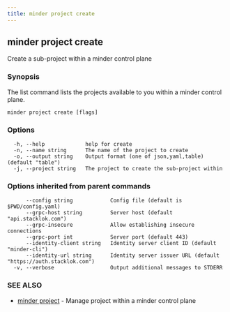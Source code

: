 ```yaml
---
title: minder project create
---
```

## minder project create

Create a sub-project within a minder control plane

### Synopsis

The list command lists the projects available to you within a minder control plane.

```
minder project create [flags]
```

### Options

```
  -h, --help             help for create
  -n, --name string      The name of the project to create
  -o, --output string    Output format (one of json,yaml,table) (default "table")
  -j, --project string   The project to create the sub-project within
```

### Options inherited from parent commands

```
      --config string            Config file (default is $PWD/config.yaml)
      --grpc-host string         Server host (default "api.stacklok.com")
      --grpc-insecure            Allow establishing insecure connections
      --grpc-port int            Server port (default 443)
      --identity-client string   Identity server client ID (default "minder-cli")
      --identity-url string      Identity server issuer URL (default "https://auth.stacklok.com")
  -v, --verbose                  Output additional messages to STDERR
```

### SEE ALSO

* [minder project](minder_project.md)	 - Manage project within a minder control plane

